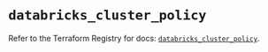 # `databricks_cluster_policy`

Refer to the Terraform Registry for docs: [`databricks_cluster_policy`](https://registry.terraform.io/providers/databricks/databricks/1.71.0/docs/resources/cluster_policy).

